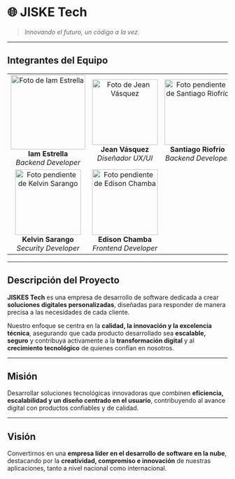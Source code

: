 # 🌐 **JISKE Tech**

> *Innovando el futuro, un código a la vez.*

---

## **Integrantes del Equipo**

<table>
  <tr>
    <td align="center">
      <img src="https://github.com/user-attachments/assets/dba58d44-a031-47bd-a45f-68a8ef8d9dfb" width="170" alt="Foto de Iam Estrella">
      <br>
      <strong>Iam Estrella</strong>
      <br>
      <em>Backend Developer</em>
    </td>
    <td align="center">
      <img src="https://github.com/user-attachments/assets/15c96ff8-cb25-406e-9666-57cd3c0c58fa" width="150" alt="Foto de Jean Vásquez">
      <br>
      <strong>Jean Vásquez</strong>
      <br>
      <em>Diseñador UX/UI</em>
    </td>
    <td align="center">
      <img src="https://via.placeholder.com/150/CCCCCC/FFFFFF?text=SR" width="150" alt="Foto pendiente de Santiago Riofrío">
      <br>
      <strong>Santiago Riofrío</strong>
      <br>
      <em>Backend Developer</em>
    </td>
  </tr>
  <tr>
    <td align="center">
      <img src="https://via.placeholder.com/150/CCCCCC/FFFFFF?text=KS" width="150" alt="Foto pendiente de Kelvin Sarango">
      <br>
      <strong>Kelvin Sarango</strong>
      <br>
      <em>Security Developer</em>
    </td>
    <td align="center">
      <img src="https://via.placeholder.com/150/CCCCCC/FFFFFF?text=EC" width="150" alt="Foto pendiente de Edison Chamba">
      <br>
      <strong>Edison Chamba</strong>
      <br>
      <em>Frontend Developer</em>
    </td>
    <td align="center" style="border: none;">
      </td>
  </tr>
</table>

---
## **Descripción del Proyecto**

**JISKES Tech** es una empresa de desarrollo de software dedicada a crear **soluciones digitales personalizadas**, diseñadas para responder de manera precisa a las necesidades de cada cliente.

Nuestro enfoque se centra en la **calidad, la innovación y la excelencia técnica**, asegurando que cada producto desarrollado sea **escalable, seguro** y contribuya activamente a la **transformación digital** y al **crecimiento tecnológico** de quienes confían en nosotros.

---

## **Misión**

Desarrollar soluciones tecnológicas innovadoras que combinen **eficiencia, escalabilidad y un diseño centrado en el usuario**, contribuyendo al avance digital con productos confiables y de calidad.

---

## **Visión**

Convertirnos en una **empresa líder en el desarrollo de software en la nube**, destacando por la **creatividad, compromiso e innovación** de nuestras aplicaciones, tanto a nivel nacional como internacional.
